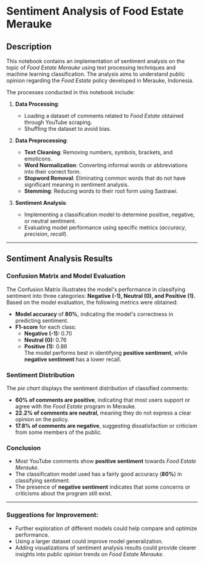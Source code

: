 # Sentiment Analysis of Food Estate Merauke

## Description
This notebook contains an implementation of sentiment analysis on the topic of *Food Estate Merauke* using text processing techniques and machine learning classification. The analysis aims to understand public opinion regarding the *Food Estate* policy developed in Merauke, Indonesia.

The processes conducted in this notebook include:
1. **Data Processing**:
   - Loading a dataset of comments related to *Food Estate* obtained through YouTube scraping.
   - Shuffling the dataset to avoid bias.
   
2. **Data Preprocessing**:
   - **Text Cleaning**: Removing numbers, symbols, brackets, and emoticons.
   - **Word Normalization**: Converting informal words or abbreviations into their correct form.
   - **Stopword Removal**: Eliminating common words that do not have significant meaning in sentiment analysis.
   - **Stemming**: Reducing words to their root form using Sastrawi.

3. **Sentiment Analysis**:
   - Implementing a classification model to determine positive, negative, or neutral sentiment.
   - Evaluating model performance using specific metrics (*accuracy*, *precision*, *recall*).

---

## Sentiment Analysis Results
### Confusion Matrix and Model Evaluation
The Confusion Matrix illustrates the model's performance in classifying sentiment into three categories: **Negative (-1), Neutral (0), and Positive (1).**  
Based on the model evaluation, the following metrics were obtained:
- **Model accuracy** of **80%**, indicating the model's correctness in predicting sentiment.
- **F1-score** for each class:
  - **Negative (-1):** 0.70
  - **Neutral (0):** 0.76
  - **Positive (1):** 0.86  
  The model performs best in identifying **positive sentiment**, while **negative sentiment** has a lower recall.

### Sentiment Distribution
The *pie chart* displays the sentiment distribution of classified comments:
- **60% of comments are positive**, indicating that most users support or agree with the *Food Estate* program in Merauke.
- **22.2% of comments are neutral**, meaning they do not express a clear opinion on the policy.
- **17.8% of comments are negative**, suggesting dissatisfaction or criticism from some members of the public.

### Conclusion
- Most YouTube comments show **positive sentiment** towards *Food Estate Merauke*.
- The classification model used has a fairly good accuracy (**80%**) in classifying sentiment.
- The presence of **negative sentiment** indicates that some concerns or criticisms about the program still exist.

---

### Suggestions for Improvement:
- Further exploration of different models could help compare and optimize performance.  
- Using a larger dataset could improve model generalization.  
- Adding visualizations of sentiment analysis results could provide clearer insights into public opinion trends on *Food Estate Merauke*.  



